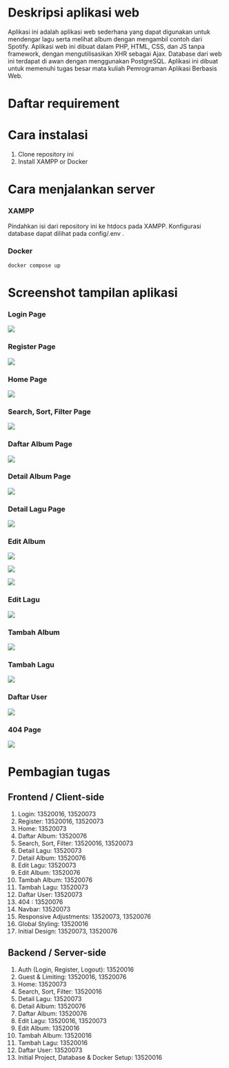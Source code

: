 # Deskripsi aplikasi web

Aplikasi ini adalah aplikasi web sederhana yang dapat digunakan untuk mendengar lagu serta melihat album dengan mengambil contoh dari Spotify. Aplikasi web ini dibuat dalam PHP, HTML, CSS, dan JS tanpa framework, dengan mengutilisasikan XHR sebagai Ajax. Database dari web ini terdapat di awan dengan menggunakan PostgreSQL. Aplikasi ini dibuat untuk memenuhi tugas besar mata kuliah Pemrograman Aplikasi Berbasis Web.

# Daftar requirement

# Cara instalasi

1. Clone repository ini
2. Install XAMPP or Docker

# Cara menjalankan server

### XAMPP

Pindahkan isi dari repository ini ke htdocs pada XAMPP. Konfigurasi database dapat dilihat pada config/.env .

### Docker

`docker compose up`

# Screenshot tampilan aplikasi

### Login Page

![](screenshots/20221028142714.png)

### Register Page

![](screenshots/20221028144314.png)  

### Home Page

![](screenshots/20221028144337.png)  

### Search, Sort, Filter Page

![](screenshots/20221028144543.png)  

### Daftar Album Page

![](screenshots/20221028144604.png)  

### Detail Album Page

![](screenshots/20221028144626.png)  

### Detail Lagu Page

![](screenshots/20221028144700.png)  

### Edit Album

![](screenshots/20221028144756.png)  

![](screenshots/20221028144822.png)  

![](screenshots/20221028144848.png)  

### Edit Lagu

![](screenshots/20221028144935.png)  

### Tambah Album

![](screenshots/20221028144949.png)  

### Tambah Lagu

![](screenshots/20221028145002.png)  

### Daftar User

![](screenshots/20221028145102.png)  

### 404 Page

![](screenshots/20221028145125.png)  

# Pembagian tugas
## Frontend / Client-side

1. Login: 13520016, 13520073
2. Register: 13520016, 13520073
3. Home: 13520073
4. Daftar Album: 13520076
5. Search, Sort, Filter: 13520016, 13520073
6. Detail Lagu: 13520073
7. Detail Album: 13520076
8. Edit Lagu: 13520073
9. Edit Album: 13520076
10. Tambah Album: 13520076
11. Tambah Lagu: 13520073
12. Daftar User: 13520073
13. 404 : 13520076
14. Navbar: 13520073
15. Responsive Adjustments: 13520073, 13520076
16. Global Styling: 13520016
17. Initial Design: 13520073, 13520076

## Backend / Server-side

1. Auth (Login, Register, Logout): 13520016
2. Guest & Limiting: 13520016, 13520076
3. Home: 13520073
4. Search, Sort, Filter: 13520016
5. Detail Lagu: 13520073
6. Detail Album: 13520076
7. Daftar Album: 13520076
8. Edit Lagu: 13520016, 13520073
9. Edit Album: 13520016
10. Tambah Album: 13520016
11. Tambah Lagu: 13520016
12. Daftar User: 13520073
13. Initial Project, Database & Docker Setup: 13520016
